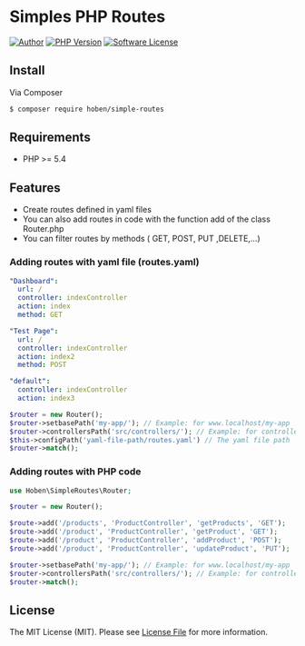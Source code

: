 Simples PHP Routes
=========================
[![Author](https://img.shields.io/badge/author-hoben-blue.svg)](https://github.com/Hoben)
[![PHP Version](https://img.shields.io/badge/php-%3E%3D5.4-green.svg)](https://github.com/Hoben)
[![Software License](https://img.shields.io/badge/license-MIT-brightgreen.svg?style=flat-square)](LICENSE.md)

Install
--------
Via Composer
``` bash
$ composer require hoben/simple-routes
```

Requirements
--------
* PHP >= 5.4

Features
--------

* Create routes defined in yaml files
* You can also add routes in code with the function add of the class Router.php
* You can filter routes by methods ( GET, POST, PUT ,DELETE,...)

### Adding routes with yaml file (routes.yaml)
```yaml
"Dashboard":
  url: /
  controller: indexController
  action: index
  method: GET

"Test Page":
  url: /
  controller: indexController
  action: index2
  method: POST

"default":
  controller: indexController
  action: index3
```
```php
$router = new Router();
$router->setbasePath('my-app/'); // Example: for www.localhost/my-app
$router->controllersPath('src/controllers/'); // Example: for controllers in www.localhost/my-app/src/controllers
$this->configPath('yaml-file-path/routes.yaml') // The yaml file path
$router->match();
```
### Adding routes with PHP code
```php
use Hoben\SimpleRoutes\Router;

$router = new Router();

$route->add('/products', 'ProductController', 'getProducts', 'GET');
$route->add('/product', 'ProductController', 'getProduct', 'GET');
$route->add('/product', 'ProductController', 'addProduct', 'POST');
$route->add('/product', 'ProductController', 'updateProduct', 'PUT');

$router->setbasePath('my-app/'); // Example: for www.localhost/my-app
$router->controllersPath('src/controllers/'); // Example: for controllers in www.localhost/my-app/src/controllers
$router->match();
```

License
--------
The MIT License (MIT). Please see [License File](https://github.com/hoben/simple-routes/master/LICENSE.md) for more information.

